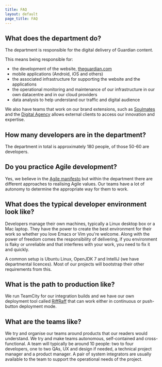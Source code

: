 ```yaml
---
title: FAQ
layout: default
page_title: FAQ
---
```


## What does the department do?

The department is responsible for the digital delivery of Guardian content.

This means being responsible for:

* the development of the website, [theguardian.com](http://www.theguardian.com)
* mobile applications (Android, iOS and others)
* the associated infrastructure for supporting the website and the applications
* the operational monitoring and maintenance of our infrastructure in our own datacentre and in our cloud providers
* data analysis to help understand our traffic and digital audience

We also have teams that work on our brand extensions, such as [Soulmates](http://soulmates.theguardian.com) and the [Digital Agency](http://www.theguardian.com/digital-agency) allows external clients to access our innovation and expertise.

## How many developers are in the department?

The department in total is approximately 180 people, of those 50-60 are developers.

## Do you practice Agile development?

Yes, we believe in the [Agile manifesto](http://www.agilemanifesto.org/) but within the department there are different approaches to realising Agile values. Our teams have a lot of autonomy to determine the appropriate way for them to work.

## What does the typical developer environment look like?

Developers manage their own machines, typically a Linux desktop box or a Mac laptop. They have the power to create the best environment for their work so whether you love Emacs or Vim you're welcome. Along with the power of freedom comes the responsibility of delivering, if you environment is flaky or unreliable and that interferes with your work, you need to fix it and quickly.

A common setup is Ubuntu Linux, OpenJDK 7 and IntelliJ (we have departmental licences). Most of our projects will bootstrap their other requirements from this.

## What is the path to production like?

We run TeamCity for our integration builds and we have our own deployment tool called [RiffRaff](http://github.com/guardian/deploy) that can work either in continuous or push-button deployment mode.

## What are the teams like?

We try and organise our teams around products that our readers would understand. We try and make teams autonomous, self-contained and cross-functional. A team will typically be around 10 people: two to four developers, one to two QAs, UX and design if needed, a technical project manager and a product manager. A pair of system integrators are usually available to the team to support the operational needs of the project.
